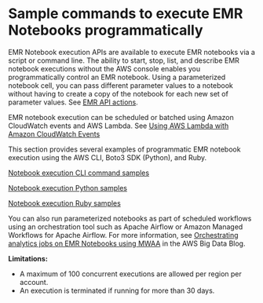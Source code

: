 # Sample commands to execute EMR Notebooks programmatically<a name="emr-managed-notebooks-headless"></a>

EMR Notebook execution APIs are available to execute EMR notebooks via a script or command line\. The ability to start, stop, list, and describe EMR notebook executions without the AWS console enables you programmatically control an EMR notebook\. Using a parameterized notebook cell, you can pass different parameter values to a notebook without having to create a copy of the notebook for each new set of parameter values\. See [EMR API actions](https://docs.aws.amazon.com/emr/latest/APIReference/API_Operations.html)\.

EMR notebook execution can be scheduled or batched using Amazon CloudWatch events and AWS Lambda\. See [Using AWS Lambda with Amazon CloudWatch Events](https://docs.aws.amazon.com/lambda/latest/dg/services-cloudwatchevents.html)

This section provides several examples of programmatic EMR notebook execution using the AWS CLI, Boto3 SDK \(Python\), and Ruby\.

[Notebook execution CLI command samples](emr-managed-notebooks-headless-cli.md)

[Notebook execution Python samples](emr-managed-notebooks-headless-python.md)

[Notebook execution Ruby samples](emr-managed-notebooks-headless-ruby.md)

You can also run parameterized notebooks as part of scheduled workflows using an orchestration tool such as Apache Airflow or Amazon Managed Workflows for Apache Airflow\. For more information, see [ Orchestrating analytics jobs on EMR Notebooks using MWAA](http://aws.amazon.com/blogs/big-data/orchestrating-analytics-jobs-on-amazon-emr-notebooks-using-amazon-mwaa/) in the AWS Big Data Blog\.

**Limitations:**
+ A maximum of 100 concurrent executions are allowed per region per account\.
+ An execution is terminated if running for more than 30 days\.